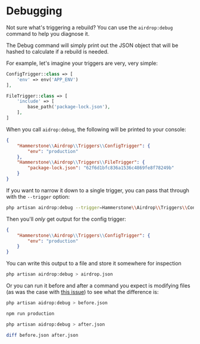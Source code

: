 
# Debugging

Not sure what's triggering a rebuild? You can use the `airdrop:debug` command to help you diagnose it.

The Debug command will simply print out the JSON object that will be hashed to calculate if a rebuild is needed. 

For example, let's imagine your triggers are very, very simple:

```php
ConfigTrigger::class => [
    'env' => env('APP_ENV')
],

FileTrigger::class => [
    'include' => [
        base_path('package-lock.json'),
    ],
]
```

When you call `aidrop:debug`, the following will be printed to your console:

```json
{
    "Hammerstone\\Airdrop\\Triggers\\ConfigTrigger": {
        "env": "production"
    },
    "Hammerstone\\Airdrop\\Triggers\\FileTrigger": {
        "package-lock.json": "62f6d1bfc836a1536c4869fe8f78249b"
    }
}
```

If you want to narrow it down to a single trigger, you can pass that through with the `--trigger` option:

```bash
php artisan airdrop:debug --trigger=Hammerstone\\Airdrop\\Triggers\\ConfigTrigger
```

Then you'll _only_ get output for the config trigger:
```json
{
    "Hammerstone\\Airdrop\\Triggers\\ConfigTrigger": {
        "env": "production"
    }
}
```

You can write this output to a file and store it somewhere for inspection

```bash
php artisan airdrop:debug > airdrop.json
```

Or you can run it before and after a command you expect is modifying files (as was the case with [this issue](https://github.com/hammerstonedev/airdrop/issues/2)) to see what the difference is:

```bash
php artisan aidrop:debug > before.json

npm run production

php artisan aidrop:debug > after.json

diff before.json after.json
```
